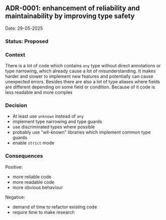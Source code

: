 ## ADR-0001: enhancement of reliability and maintainability by improving type safety 
Date: 29-05-2025

### Status: Proposed

### Context

There is a lot of code which contains `any` type without direct annotations or type
narrowing, which already cause a lot of misunderstanding. 
It makes harder and slower to implement new features and potentially 
can cause unexpected errors.
Besides there are also a lot of type aliases where fields are different 
depending on some field or condition.
Because of it code is less readable and more complex

### Decision

- At least use `unknown` instead of `any`
- implement type narrowing and type guards
- use discriminated types where possible
- probably use "wll-known" libraries which implement common type guards
- enable `strict` mode

### Consequences

Positive: 
- more reliable code
- more readable code
- more obvious behaviour

Negative:
- demand of time to refactor existing code
- require time to make research
